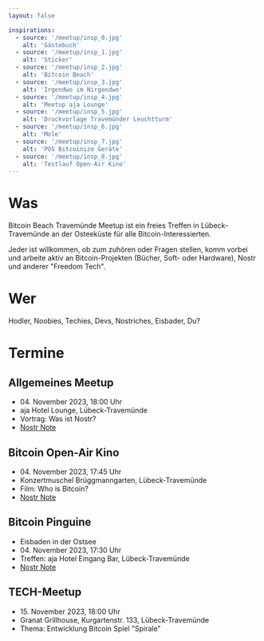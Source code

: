 ```yaml
---
layout: false

inspirations:
  - source: '/meetup/insp_0.jpg'
    alt: 'Gästebuch'
  - source: '/meetup/insp_1.jpg'
    alt: 'Sticker'
  - source: '/meetup/insp_2.jpg'
    alt: 'Bitcoin Beach'
  - source: '/meetup/insp_3.jpg'
    alt: 'Irgendwo im Nirgendwo'
  - source: '/meetup/insp_4.jpg'
    alt: 'Meetup aja Lounge'
  - source: '/meetup/insp_5.jpg'
    alt: 'Druckvorlage Travemünder Leuchtturm'
  - source: '/meetup/insp_6.jpg'
    alt: 'Mole'
  - source: '/meetup/insp_7.jpg'
    alt: 'POS Bitcoinize Geräte'
  - source: '/meetup/insp_8.jpg'
    alt: 'Testlauf Open-Air Kino'
---
```


# Was

Bitcoin Beach Travemünde Meetup ist ein freies Treffen in Lübeck-Travemünde an der Osteeküste für alle Bitcoin-Interessierten. 

Jeder ist willkommen, ob zum zuhören oder Fragen stellen, komm vorbei und arbeite aktiv an Bitcoin-Projekten (Bücher, Soft- oder Hardware), Nostr und anderer "Freedom Tech". 

# Wer

Hodler, Noobies, Techies, Devs, Nostriches, Eisbader, Du?

# Termine

## Allgemeines Meetup

- 04\. November 2023, 18:00 Uhr
- aja Hotel Lounge, Lübeck-Travemünde
- Vortrag: Was ist Nostr?
- [Nostr Note](https://snort.social/nevent1qqsqkzrgd49y0fvqhql3lts4cvt5qa5emd5y7x06hchpl5ff4ymlq3gppemhxue69uhkummn9ekx7mp0qgsy4l7pf3tfyfdj58rwp58enzf0nxm4zx0h3m5auj2u3cmaws4fqzqrqsqqqqqpuq2umk)

## Bitcoin Open-Air Kino

- 04\. November 2023, 17:45 Uhr
- Konzertmuschel Brüggmanngarten, Lübeck-Travemünde
- Film: Who is Bitcoin?
- [Nostr Note](https://snort.social/nevent1qqs0eqnqkuldzx330tx4kwa4j40jzyuavrn34hck2mu293287g6np8sprfmhxue69uhkummnw3ezucm9wf3kzarjdamxztndv5hsygz2llq5c45jyke2r3hq6rue3yhend63r8mca6w7f9wgud7hg25spqpsgqqqqqqs6plfel)

## Bitcoin Pinguine

- Eisbaden in der Ostsee
- 04\. November 2023, 17:30 Uhr
- Treffen: aja Hotel Eingang Bar, Lübeck-Travemünde
- [Nostr Note](https://snort.social/nevent1qqsf9ss26v6rntj0d0tuexgnqt62vkfl0r4frlnsu69khhsfs84l8fgppemhxue69uhkummn9ekx7mp0qgsy4l7pf3tfyfdj58rwp58enzf0nxm4zx0h3m5auj2u3cmaws4fqzqrqsqqqqqplyj334)

## TECH-Meetup

- 15\. November 2023, 18:00 Uhr
- Granat Grillhouse, Kurgartenstr. 133, Lübeck-Travemünde
- Thema: Entwicklung Bitcoin Spiel "Spirale"
